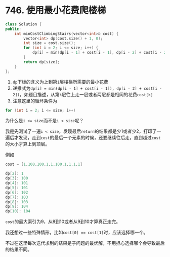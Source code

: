 # 746. 使用最小花费爬楼梯

```c++
class Solution {
public:
    int minCostClimbingStairs(vector<int>& cost) {
        vector<int> dp(cost.size() + 1, 0);
        int size = cost.size();
        for (int i = 2; i <= size; i++) {
            dp[i] = min(dp[i - 1] + cost[i - 1], dp[i - 2] + cost[i - 2]);
        }
        return dp[size];
    }
};
```

1. `dp`下标的含义为上到第`i`层楼梯所需要的最小花费
2. 递推式为`dp[i] = min(dp[i - 1] + cost[i - 1]), dp[i - 2] + cost[i - 2])`，如题目描述，从第`k`层往上走一层或者两层都是相同的花费`cost[k]`
3. 注意这里的循环条件为
```c++
for (int i = 2; i <= size; i++)
```
为什么是`i <= size`而不是`i < size`呢？

我是先测试了一遍`i < size`，发现最后`return`的结果都是少1或者少2，打印了一遍后才发现，走到`cost`的最后一个元素的时候，还要继续往后走，直到超过`cost`的大小才算上到顶层。

例如
```c++
cost = [1,100,100,1,1,100,1,1,1,1]

dp[2]: 1
dp[3]: 100
dp[4]: 101
dp[5]: 101
dp[6]: 102
dp[7]: 103
dp[8]: 103
dp[9]: 104
dp[10]: 104
```

`cost`的最大索引为9，从8到10或者从9到10才算真正走完。

我还想过一些特殊情形，比如`cost[0] == cost[1]`时，应该选择哪一个。

不过在这里每次迭代求到的结果是子问题的最优解，不用担心选择哪个会导致最后的结果不同。